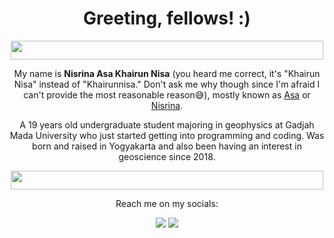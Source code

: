 <h1 align="center">Greeting, fellows! :)</h1>

<p align="center">
   <img width="500" height="30" src="https://user-images.githubusercontent.com/90676575/185949644-85cab3f6-dfa9-463d-a897-09638f000764.jpeg"
</p>

<p align="center">My name is <b>Nisrina Asa Khairun Nisa</b> (you heard me correct, it's "Khairun Nisa" instead of "Khairunnisa." Don't ask me why though since I'm afraid I can't provide the most reasonable reason😅), mostly known as <ins>Asa</ins> or <ins>Nisrina</ins>. 
</p>
<p align="center">A 19 years old undergraduate student majoring in geophysics at Gadjah Mada University who just started getting into programming and coding. Was born and raised in Yogyakarta and also been having an interest in geoscience since 2018. 
</p>

  <p align="center">
  <img width="500" height="30" src="https://user-images.githubusercontent.com/90676575/185954802-c9058cfd-b776-47c3-972c-31f53ff77da3.jpeg"
       </p>
       
<p align="center">Reach me on my socials:</p>
<div>
<p align="center">
   <a href="https://www.instagram.com/nisrinaasa1" target="_blank"><img src="https://img.shields.io/badge/Instagram-E4405F?style=for-the-badge&logo=instagram&logoColor=white" target="_blank"></a>
   <a href="mailto:nisrina.asa2003@mail.ugm.ac.id"><img src="https://img.shields.io/badge/Gmail-D14836?style=for-the-badge&logo=gmail&logoColor=white" target="_blank"></a>
</p>
  
